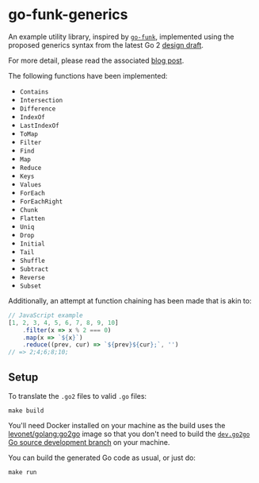 # go-funk-generics

An example utility library, inspired by [`go-funk`](https://github.com/thoas/go-funk), implemented using the proposed generics syntax from the latest Go 2 [design draft](https://go.googlesource.com/proposal/+/refs/heads/master/design/go2draft-type-parameters.md).

For more detail, please read the associated [blog post](https://christensen.codes/Exploring-Generic-Types-in-Go-2.0).

The following functions have been implemented:

- `Contains`
- `Intersection`
- `Difference`
- `IndexOf`
- `LastIndexOf`
- `ToMap`
- `Filter`
- `Find`
- `Map`
- `Reduce`
- `Keys`
- `Values`
- `ForEach`
- `ForEachRight`
- `Chunk`
- `Flatten`
- `Uniq`
- `Drop`
- `Initial`
- `Tail`
- `Shuffle`
- `Subtract`
- `Reverse`
- `Subset`

Additionally, an attempt at function chaining has been made that is akin to:

```js
// JavaScript example
[1, 2, 3, 4, 5, 6, 7, 8, 9, 10]
    .filter(x => x % 2 === 0)
    .map(x => `${x}`)
    .reduce((prev, cur) => `${prev}${cur};`, '')
// => 2;4;6;8;10;
```

## Setup

To translate the `.go2` files to valid `.go` files:

```
make build
```

You'll need Docker installed on your machine as the build uses the [levonet/golang:go2go](https://hub.docker.com/r/levonet/golang) image so that you don't need to build the [`dev.go2go` Go source development branch](https://github.com/golang/go/blob/dev.go2go/README.go2go.md) on your machine.

You can build the generated Go code as usual, or just do:

```
make run
```
